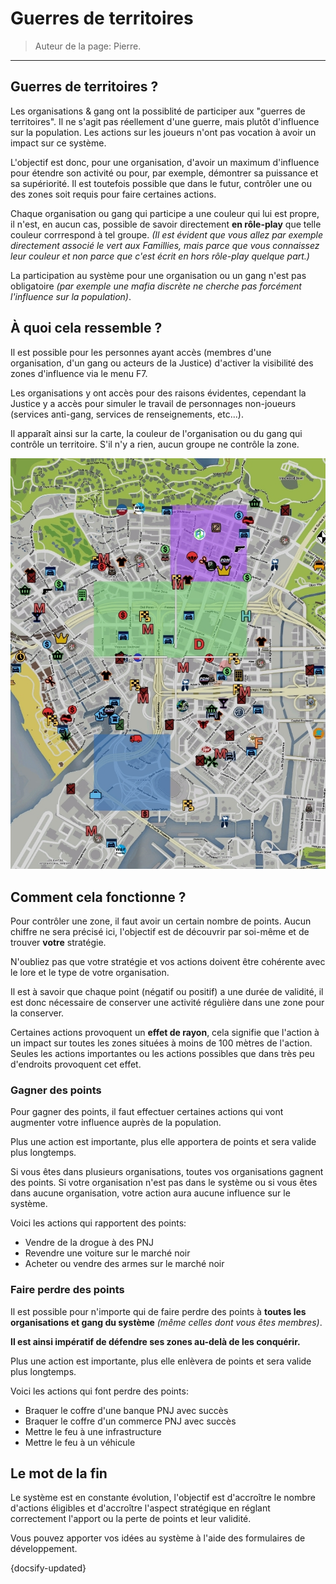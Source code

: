 # Guerres de territoires

> Auteur de la page: Pierre.

---

## Guerres de territoires ?

Les organisations & gang ont la possiblité de participer aux "guerres de territoires". Il ne s'agit pas réellement d'une guerre, mais plutôt d'influence sur la population. Les actions sur les joueurs n'ont pas vocation à avoir un impact sur ce système.

L'objectif est donc, pour une organisation, d'avoir un maximum d'influence pour étendre son activité ou pour, par exemple, démontrer sa puissance et sa supériorité. Il est toutefois possible que dans le futur, contrôler une ou des zones soit requis pour faire certaines actions.

Chaque organisation ou gang qui participe a une couleur qui lui est propre, il n'est, en aucun cas, possible de savoir directement **en rôle-play** que telle couleur corrrespond à tel groupe.
*(Il est évident que vous allez par exemple directement associé le vert aux Famillies, mais parce que vous connaissez leur couleur et non parce que c'est écrit en hors rôle-play quelque part.)*

La participation au système pour une organisation ou un gang n'est pas obligatoire *(par exemple une mafia discrète ne cherche pas forcément l'influence sur la population)*.

## À quoi cela ressemble ?

Il est possible pour les personnes ayant accès (membres d'une organisation, d'un gang ou acteurs de la Justice) d'activer la visibilité des zones d'influence via le menu F7.

Les organisations y ont accès pour des raisons évidentes, cependant la Justice y a accès pour simuler le travail de personnages non-joueurs (services anti-gang, services de renseignements, etc...).

Il apparaît ainsi sur la carte, la couleur de l'organisation ou du gang qui contrôle un territoire. S'il n'y a rien, aucun groupe ne contrôle la zone.

![Exemple](../../_media/framework/turfwars.jpg)

## Comment cela fonctionne ?

Pour contrôler une zone, il faut avoir un certain nombre de points. Aucun chiffre ne sera précisé ici, l'objectif est de découvrir par soi-même et de trouver **votre** stratégie.

N'oubliez pas que votre stratégie et vos actions doivent être cohérente avec le lore et le type de votre organisation.

Il est à savoir que chaque point (négatif ou positif) a une durée de validité, il est donc nécessaire de conserver une activité régulière dans une zone pour la conserver.

Certaines actions provoquent un **effet de rayon**, cela signifie que l'action à un impact sur toutes les zones situées à moins de 100 mètres de l'action. Seules les actions importantes ou les actions possibles que dans très peu d'endroits provoquent cet effet.

### Gagner des points

Pour gagner des points, il faut effectuer certaines actions qui vont augmenter votre influence auprès de la population.

Plus une action est importante, plus elle apportera de points et sera valide plus longtemps.

Si vous êtes dans plusieurs organisations, toutes vos organisations gagnent des points. Si votre organisation n'est pas dans le système ou si vous êtes dans aucune organisation, votre action aura aucune influence sur le système.

Voici les actions qui rapportent des points:
- Vendre de la drogue à des PNJ
- Revendre une voiture sur le marché noir
- Acheter ou vendre des armes sur le marché noir

### Faire perdre des points

Il est possible pour n'importe qui de faire perdre des points à **toutes les organisations et gang du système** *(même celles dont vous êtes membres)*.

**Il est ainsi impératif de défendre ses zones au-delà de les conquérir.**

Plus une action est importante, plus elle enlèvera de points et sera valide plus longtemps.

Voici les actions qui font perdre des points:
- Braquer le coffre d'une banque PNJ avec succès
- Braquer le coffre d'un commerce PNJ avec succès
- Mettre le feu à une infrastructure
- Mettre le feu à un véhicule

## Le mot de la fin

Le système est en constante évolution, l'objectif est d'accroître le nombre d'actions éligibles et d'accroître l'aspect stratégique en réglant correctement l'apport ou la perte de points et leur validité.

Vous pouvez apporter vos idées au système à l'aide des formulaires de développement.

{docsify-updated}